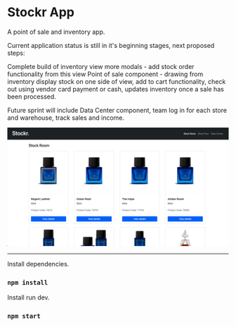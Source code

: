 # Stockr App

A point of sale and inventory app.

Current application status is still in it's beginning stages, next proposed steps:

Complete build of inventory view more modals - add stock order functionality from this view
Point of sale component - drawing from inventory display stock on one side of view, add to cart functionality, check out using vendor card payment or cash, updates inventory once a sale has been processed.

Future sprint will include Data Center component, team log in for each store and warehouse, track sales and income.


![Stockr Inventory View](https://raw.githubusercontent.com/saminightshift/stockr-app/master/public/Stockr-inventory.png)

------------------------------------

Install dependencies.

### `npm install`

Install run dev.

### `npm start`
